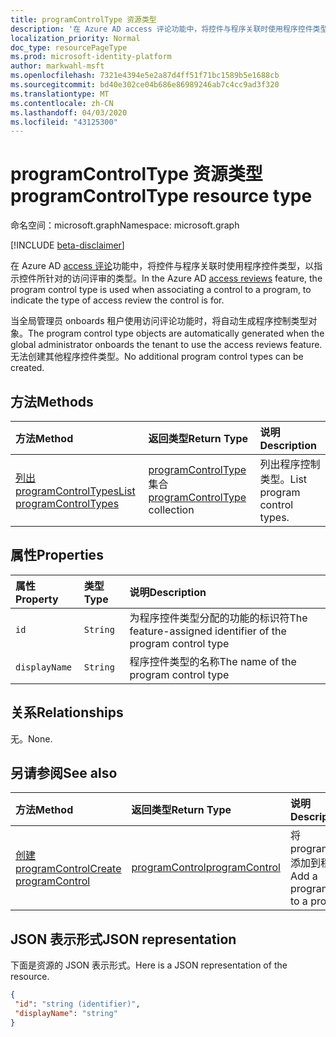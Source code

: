 ```yaml
---
title: programControlType 资源类型
description: '在 Azure AD access 评论功能中，将控件与程序关联时使用程序控件类型，以指示控件所针对的访问评审的类型。  '
localization_priority: Normal
doc_type: resourcePageType
ms.prod: microsoft-identity-platform
author: markwahl-msft
ms.openlocfilehash: 7321e4394e5e2a87d4ff51f71bc1589b5e1688cb
ms.sourcegitcommit: bd40e302ce04b686e86989246ab7c4cc9ad3f320
ms.translationtype: MT
ms.contentlocale: zh-CN
ms.lasthandoff: 04/03/2020
ms.locfileid: "43125300"
---
```

# <a name="programcontroltype-resource-type"></a><span data-ttu-id="2c314-103">programControlType 资源类型</span><span class="sxs-lookup"><span data-stu-id="2c314-103">programControlType resource type</span></span>

<span data-ttu-id="2c314-104">命名空间：microsoft.graph</span><span class="sxs-lookup"><span data-stu-id="2c314-104">Namespace: microsoft.graph</span></span>

[!INCLUDE [beta-disclaimer](../../includes/beta-disclaimer.md)]

<span data-ttu-id="2c314-105">在 Azure AD [access 评论](accessreviews-root.md)功能中，将控件与程序关联时使用程序控件类型，以指示控件所针对的访问评审的类型。</span><span class="sxs-lookup"><span data-stu-id="2c314-105">In the Azure AD [access reviews](accessreviews-root.md) feature, the program control type is used when associating a control to a program, to indicate the type of access review the control is for.</span></span>  

<span data-ttu-id="2c314-106">当全局管理员 onboards 租户使用访问评论功能时，将自动生成程序控制类型对象。</span><span class="sxs-lookup"><span data-stu-id="2c314-106">The program control type objects are automatically generated when the global administrator onboards the tenant to use the access reviews feature.</span></span>  <span data-ttu-id="2c314-107">无法创建其他程序控件类型。</span><span class="sxs-lookup"><span data-stu-id="2c314-107">No additional program control types can be created.</span></span>


## <a name="methods"></a><span data-ttu-id="2c314-108">方法</span><span class="sxs-lookup"><span data-stu-id="2c314-108">Methods</span></span>

| <span data-ttu-id="2c314-109">方法</span><span class="sxs-lookup"><span data-stu-id="2c314-109">Method</span></span>           | <span data-ttu-id="2c314-110">返回类型</span><span class="sxs-lookup"><span data-stu-id="2c314-110">Return Type</span></span>    |<span data-ttu-id="2c314-111">说明</span><span class="sxs-lookup"><span data-stu-id="2c314-111">Description</span></span>|
|:---------------|:--------|:----------|
|[<span data-ttu-id="2c314-112">列出 programControlTypes</span><span class="sxs-lookup"><span data-stu-id="2c314-112">List programControlTypes</span></span>](../api/programcontroltype-list.md) | <span data-ttu-id="2c314-113">[programControlType](programcontroltype.md)集合</span><span class="sxs-lookup"><span data-stu-id="2c314-113">[programControlType](programcontroltype.md) collection</span></span>| <span data-ttu-id="2c314-114">列出程序控制类型。</span><span class="sxs-lookup"><span data-stu-id="2c314-114">List program control types.</span></span> |

## <a name="properties"></a><span data-ttu-id="2c314-115">属性</span><span class="sxs-lookup"><span data-stu-id="2c314-115">Properties</span></span>
| <span data-ttu-id="2c314-116">属性</span><span class="sxs-lookup"><span data-stu-id="2c314-116">Property</span></span>     | <span data-ttu-id="2c314-117">类型</span><span class="sxs-lookup"><span data-stu-id="2c314-117">Type</span></span>   |<span data-ttu-id="2c314-118">说明</span><span class="sxs-lookup"><span data-stu-id="2c314-118">Description</span></span>|
|:---------------|:--------|:----------|
| `id`                     |`String`                | <span data-ttu-id="2c314-119">为程序控件类型分配的功能的标识符</span><span class="sxs-lookup"><span data-stu-id="2c314-119">The feature-assigned identifier of the program control type</span></span>                                      |
| `displayName`            |`String`                | <span data-ttu-id="2c314-120">程序控件类型的名称</span><span class="sxs-lookup"><span data-stu-id="2c314-120">The name of the program control type</span></span>                                                             |


## <a name="relationships"></a><span data-ttu-id="2c314-121">关系</span><span class="sxs-lookup"><span data-stu-id="2c314-121">Relationships</span></span>

<span data-ttu-id="2c314-122">无。</span><span class="sxs-lookup"><span data-stu-id="2c314-122">None.</span></span>


## <a name="see-also"></a><span data-ttu-id="2c314-123">另请参阅</span><span class="sxs-lookup"><span data-stu-id="2c314-123">See also</span></span>

| <span data-ttu-id="2c314-124">方法</span><span class="sxs-lookup"><span data-stu-id="2c314-124">Method</span></span>           | <span data-ttu-id="2c314-125">返回类型</span><span class="sxs-lookup"><span data-stu-id="2c314-125">Return Type</span></span>    |<span data-ttu-id="2c314-126">说明</span><span class="sxs-lookup"><span data-stu-id="2c314-126">Description</span></span>|
|:---------------|:--------|:----------|
|[<span data-ttu-id="2c314-127">创建 programControl</span><span class="sxs-lookup"><span data-stu-id="2c314-127">Create programControl</span></span>](../api/programcontrol-create.md) |     [<span data-ttu-id="2c314-128">programControl</span><span class="sxs-lookup"><span data-stu-id="2c314-128">programControl</span></span>](programcontrol.md) |   <span data-ttu-id="2c314-129">将 programControl 添加到程序中。</span><span class="sxs-lookup"><span data-stu-id="2c314-129">Add a programControl to a program.</span></span>|


## <a name="json-representation"></a><span data-ttu-id="2c314-130">JSON 表示形式</span><span class="sxs-lookup"><span data-stu-id="2c314-130">JSON representation</span></span>

<span data-ttu-id="2c314-131">下面是资源的 JSON 表示形式。</span><span class="sxs-lookup"><span data-stu-id="2c314-131">Here is a JSON representation of the resource.</span></span>

<!-- {
  "blockType": "resource",
  "optionalProperties": [

  ],
  "@odata.type": "microsoft.graph.programControlType"
}-->

```json
{
 "id": "string (identifier)",
 "displayName": "string"
}

```

<!--
{
  "type": "#page.annotation",
  "description": "programControlType resource",
  "keywords": "",
  "section": "documentation",
  "tocPath": "",
  "suppressions": []
}
-->
